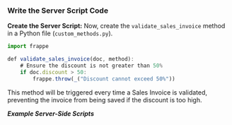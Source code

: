 
### **Write the Server Script Code**

**Create the Server Script:** Now, create the `validate_sales_invoice` method in a Python file (`custom_methods.py`).


``` javascript
import frappe

def validate_sales_invoice(doc, method):
    # Ensure the discount is not greater than 50%
    if doc.discount > 50:
        frappe.throw(_("Discount cannot exceed 50%"))
```

This method will be triggered every time a Sales Invoice is validated, preventing the invoice from being saved if the discount is too high.

***Example Server-Side Scripts***



<!--stackedit_data:
eyJoaXN0b3J5IjpbLTE0MjYxNDQyMjRdfQ==
-->